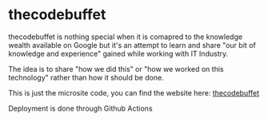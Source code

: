 # thecodebuffet

thecodebuffet is nothing special when it is comapred to the knowledge wealth available on Google but it's an attempt to learn and share "our bit of knowledge and experience" gained while working with IT Industry. 

The idea is to share "how we did this" or "how we worked on this technology" rather than how it should be done. 

This is just the microsite code, you can find the website here: [thecodebuffet](https://thecodebuffet.com)

Deployment is done through Github Actions
